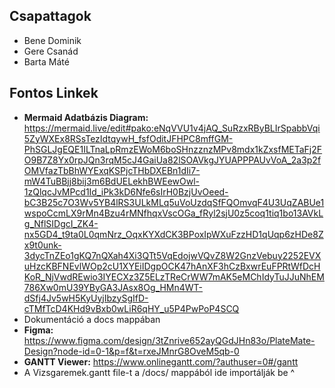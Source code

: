 ## Csapattagok
- Bene Dominik
- Gere Csanád
- Barta Máté

## Fontos Linkek
- **Mermaid Adatbázis Diagram:** https://mermaid.live/edit#pako:eNqVVU1v4jAQ_SuRzxRByBLIrSpabbVqi5ZyWXEx8RSsTezIdtqywH_fsfOditJFHPC8mffGM-PhSGLJgEQE1ILTnaLpRmzEWoM6boSHnzznzMPv8mdx1kZxsfMETaFj2FO9B7Z8Yx0rpJQn3rqM5cJ4GaiUa82lSOAVkgJYUAPPPAUvVoA_2a3p2fOMVfazTbBhWYExqKSPjcTHbDXEBn1dIi7-mW4TuBBjj8bij3m6BdUELekhBWEewOwl-1zQlqcJvMPcd1Id_iPk3kD6Nfe6sIrH0BzjUvOeed-bC3B25c7O3Wv5YB4lRS3ULkMLq5uVoUzdqSfFQOmvqF4U3UqZABUe1wspoCcmLX9rMn4Bzu4rMNfhqxVscOGa_fRyl2sjU0z5coq1tiq1bo13AVkLg_NflSIDgcI_ZK4-nx5GD4_t9ta0L0qmNrz_OqxKYXdCK3BPoxIpWXuFzzHD1qUqp6zHDe8Zx9t0unk-3dycTnZEo1gKQ7nQXah4Xi3QTt5VqEdojwVQvZ8W2GnzVebuy2252EVXuHzcKBFNEvlWOp2cU1XYEiIDgpOCK47hAnXF3hCzBxwrEuFPRtWfDcHKoR_NjVwdREwio3IYECXz3Z5ELzTReCrWW7mAK5eMChIdyTuJJuNhEM786Xw0mU39YByGA3JAsx8Og_HMn4WT-dSfj4Jv5wH5KyUyjIbzySgIfD-cTMfTcD4KHd9vBxb0wLiR6qHY_u5P4PwPoP4SCQ
- Dokumentáció a docs mappában
- **Figma:** https://www.figma.com/design/3tZnrive652ayQGdJHn83o/PlateMate-Design?node-id=0-1&p=f&t=rxeJMnrG8OveM5qb-0
- **GANTT Viewer:** https://www.onlinegantt.com/?authuser=0#/gantt 
- A Vizsgaremek.gantt file-t a /docs/ mappából ide importálják be ^
